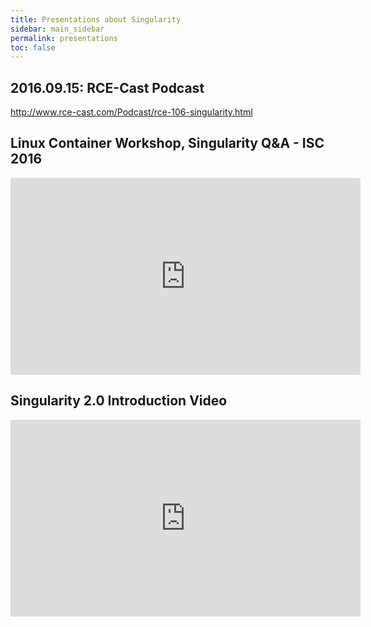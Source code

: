 ```yaml
---
title: Presentations about Singularity
sidebar: main_sidebar
permalink: presentations
toc: false
---
```


## 2016.09.15: RCE-Cast Podcast
<a target="_blank" href="http://www.rce-cast.com/Podcast/rce-106-singularity.html">http://www.rce-cast.com/Podcast/rce-106-singularity.html</a>

## Linux Container Workshop, Singularity Q&A - ISC 2016
<iframe width="560" height="315" src="https://www.youtube.com/embed/YGBm_cx2pI0" frameborder="0" allowfullscreen></iframe>

## Singularity 2.0 Introduction Video
<iframe width="560" height="315" src="https://www.youtube.com/embed/xuIQoth0r4E" frameborder="0" allowfullscreen></iframe>

